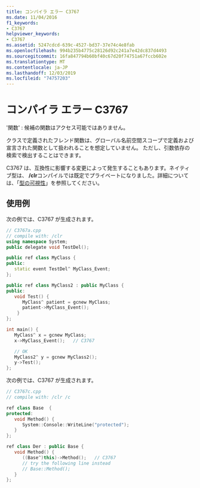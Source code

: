 ```yaml
---
title: コンパイラ エラー C3767
ms.date: 11/04/2016
f1_keywords:
- C3767
helpviewer_keywords:
- C3767
ms.assetid: 5247cdcd-639c-4527-bd37-37e74c4e8fab
ms.openlocfilehash: 994b235b4775c28126d92c241a7e42dc837d4493
ms.sourcegitcommit: 16fa847794b60bf40c67d20f74751a67fccb602e
ms.translationtype: MT
ms.contentlocale: ja-JP
ms.lasthandoff: 12/03/2019
ms.locfileid: "74757203"
---
```

# <a name="compiler-error-c3767"></a>コンパイラ エラー C3767

'関数' : 候補の関数はアクセス可能ではありません。

クラスで定義されたフレンド関数は、グローバル名前空間スコープで定義および宣言された関数として扱われることを想定していません。 ただし、引数依存の検索で検出することはできます。

C3767 は、互換性に影響する変更によって発生することもあります。ネイティブ型は、 **/clr**コンパイルでは既定でプライベートになりました。詳細については、「[型の可視性](../../dotnet/how-to-define-and-consume-classes-and-structs-cpp-cli.md#BKMK_Type_visibility)」を参照してください。

## <a name="example"></a>使用例

次の例では、C3767 が生成されます。

```cpp
// C3767a.cpp
// compile with: /clr
using namespace System;
public delegate void TestDel();

public ref class MyClass {
public:
   static event TestDel^ MyClass_Event;
};

public ref class MyClass2 : public MyClass {
public:
   void Test() {
      MyClass^ patient = gcnew MyClass;
      patient->MyClass_Event();
    }
};

int main() {
   MyClass^ x = gcnew MyClass;
   x->MyClass_Event();   // C3767

   // OK
   MyClass2^ y = gcnew MyClass2();
   y->Test();
};
```

次の例では、C3767 が生成されます。

```cpp
// C3767c.cpp
// compile with: /clr /c

ref class Base  {
protected:
   void Method() {
      System::Console::WriteLine("protected");
   }
};

ref class Der : public Base {
   void Method() {
      ((Base^)this)->Method();   // C3767
      // try the following line instead
      // Base::Method();
   }
};
```

